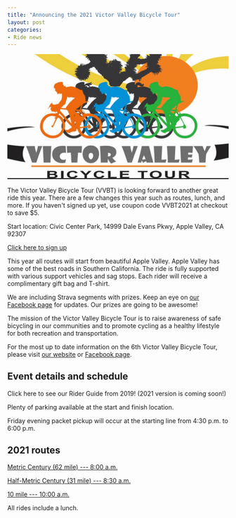 ```yaml
---
title: "Announcing the 2021 Victor Valley Bicycle Tour"
layout: post
categories:
- Ride news
---
```


![2021 Victor Valley Bicycle Tour](/assets/img/2021/09/vvbt.jpg)

The Victor Valley Bicycle Tour (VVBT) is looking forward to another great ride this year. There are a few changes this year such as routes, lunch, and more. If you haven't signed up yet, use coupon code VVBT2021 at checkout to save $5.


Start location: Civic Center Park, 14999 Dale Evans Pkwy, Apple Valley, CA 92307

[Click here to sign up](https://victorvalleybicycletour.us18.list-manage.com/track/click?u=d49d5757391edbdef4c0a2e55&id=0aea7a70d8&e=fbc4398506)

This year all routes will start from beautiful Apple Valley. Apple Valley has some of the best roads in Southern California. The ride is fully supported with various support vehicles and sag stops. Each rider will receive a complimentary gift bag and T-shirt.

We are including Strava segments with prizes. Keep an eye on [our Facebook page](https://www.facebook.com/victorvalleybicycletour/) for updates. Our prizes are going to be awesome!

The mission of the Victor Valley Bicycle Tour is to raise awareness of safe bicycling in our communities and to promote cycling as a healthy lifestyle for both recreation and transportation.

For the most up to date information on the 6th Victor Valley Bicycle Tour, please visit [our website](https://victorvalleybicycletour.com) or [Facebook page](https://www.facebook.com/victorvalleybicycletour/).

## Event details and schedule

Click here to see our Rider Guide from 2019! (2021 version is coming soon!)

Plenty of parking available at the start and finish location.

Friday evening packet pickup will occur at the starting line from 4:30 p.m. to 6:00 p.m.

## 2021 routes

[Metric Century (62 mile) --- 8:00 a.m.](https://drive.google.com/file/d/14QwovmRPSZzv4CPTQG53KKi1av1dNTOQ/view?usp=sharing)

[Half-Metric Century (31 mile) --- 8:30 a.m.](https://drive.google.com/file/d/1JDXjylXrM7XiJdl4FKGZgVArJAjTWQ57/view?usp=sharing)

[10 mile --- 10:00 a.m.](https://drive.google.com/file/d/1mXh9Aeu1HiNaQVI3ec8qKgoqGTO4avM0/view?usp=sharing)

All rides include a lunch.
